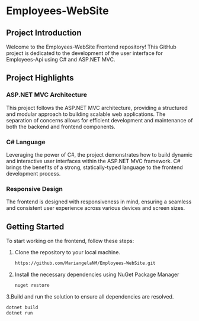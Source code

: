 # Employees-WebSite

## Project Introduction

Welcome to the Employees-WebSite Frontend repository! This GitHub project is dedicated to the development of the user interface for Employees-Api using C# and ASP.NET MVC.

## Project Highlights

### ASP.NET MVC Architecture

This project follows the ASP.NET MVC architecture, providing a structured and modular approach to building scalable web applications. The separation of concerns allows for efficient development and maintenance of both the backend and frontend components.

### C# Language

Leveraging the power of C#, the project demonstrates how to build dynamic and interactive user interfaces within the ASP.NET MVC framework. C# brings the benefits of a strong, statically-typed language to the frontend development process.

### Responsive Design

The frontend is designed with responsiveness in mind, ensuring a seamless and consistent user experience across various devices and screen sizes.

## Getting Started

To start working on the frontend, follow these steps:

1. Clone the repository to your local machine.
   ```bash
   https://github.com/MariangelaNM/Employees-WebSite.git

2. Install the necessary dependencies using NuGet Package Manager
   ```bash
   nuget restore

3.Build and run the solution to ensure all dependencies are resolved.
   ```bash
   dotnet build
  dotnet run

